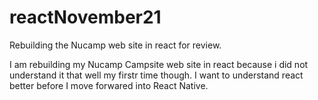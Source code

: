 # reactNovember21
Rebuilding the Nucamp web site in react for review.

I am rebuilding my Nucamp Campsite web site in react because i did not understand it that well my firstr time though. 
I want to understand react better before I move forwared into React Native.
